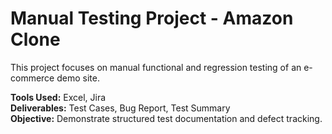 # Manual Testing Project - Amazon Clone

This project focuses on manual functional and regression testing of an e-commerce demo site.

**Tools Used:** Excel, Jira  
**Deliverables:** Test Cases, Bug Report, Test Summary  
**Objective:** Demonstrate structured test documentation and defect tracking.
